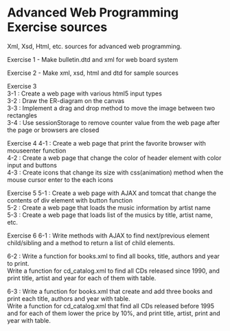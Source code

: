 # Advanced Web Programming Exercise sources

Xml, Xsd, Html, etc. sources for advanced web programming.

Exercise 1 - Make bulletin.dtd and xml for web board system

Exercise 2 - Make xml, xsd, html and dtd for sample sources

Exercise 3  
3-1 : Create a web page with various html5 input types  
3-2 : Draw the ER-diagram on the canvas  
3-3 : Implement a drag and drop method to move the image between two rectangles  
3-4 : Use sessionStorage to remove counter value from the web page after the page or browsers are closed  

Exercise 4
4-1 : Create a web page that print the favorite browser with mouseenter function  
4-2 : Create a web page that change the color of header element with color input and buttons  
4-3 : Create icons that change its size with css(animation) method when the mouse cursor enter to the each icons  

Exercise 5
5-1 : Create a web page with AJAX and tomcat that change the contents of div element with button function  
5-2 : Create a web page that loads the music information by artist name  
5-3 : Create a web page that loads list of the musics by title, artist name, etc.  

Exercise 6
6-1 : Write methods with AJAX to find next/previous element child/sibling and a method to return a list of child elements.

6-2 : Write a function for books.xml to find all books, title, authors and year to print.  
Write a function for cd_catalog.xml to find all CDs released since 1990, and print title, artist and year for each of them with table.  

6-3 : Write a function for books.xml that create and add three books and print each title, authors and year with table.  
Write a function for cd_catalog.xml that find all CDs released before 1995 and for each of them lower the price by 10%, and print title, artist, print and year with table.
